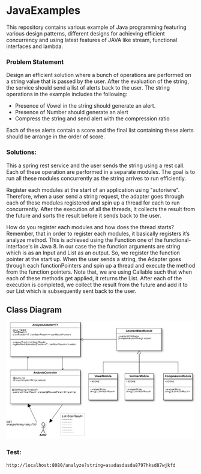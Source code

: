 # JavaExamples
This repository contains various example of Java programming featuring various design patterns, different designs for achieving efficient concurrency and using latest features of JAVA like stream, functional interfaces and lambda.

### Problem Statement
Design an efficient solution where a bunch of operations are performed on a string value that is passed by the user. After the evaluation of the string, the service should send a list of alerts back to the user.
The string operations in the example includes the following:

* Presence of Vowel in the string should generate an alert.
* Presence of Number should generate an alert
* Compress the string and send alert with the compression ratio

Each of these alerts contain a score and the final list containing these alerts should be arrange in the order of score.

### Solutions:
This a spring rest service and the user sends the string using a rest call.
Each of these operation are performed in a separate modules.
The goal is to run all these modules concurrently as the string arrives to run efficiently.

Register each modules at the start of an application using "autoriwre". Therefore, when a user send a string request, the adapter goes through each of these modules registered and spin up a thread for each to run concurrently.
After the execution of all the threads, it collects the result from the future and sorts the result before it sends back to the user.

How do you register each modules and how does the thread starts?
Remember, that in order to register each modules, it basically registers it’s analyze method. This is achieved using the Function one of the functional-interface's in Java 8.
In our case the the function arguments are string which is as an Input and List<ScanResult> as an output. So, we register the function pointer at the start up. When the user sends a string, the Adapter goes through each functionPointers and spin up a thread and execute the method from the function pointers.
Note that, we are using Callable such that when each of these methods get applied, it returns the List<ScanResult>.
After each of the execution is completed, we collect the result from the future and add it to our List<ScanResult> which is subsequently sent back to the user.

## Class Diagram
 ![AnalyzeStringExample](diagrams/AnalyzeClassDig.png)

### Test:
```
http://localhost:8080/analyze?string=asadasdasda8797hksd87wjkfd
```
